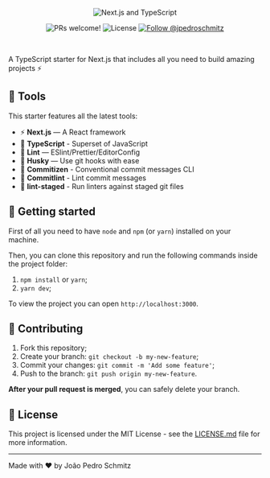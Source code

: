 <p align="center">
  <img src="https://www.joaopedro.cc/img/github/typescript-nextjs-starter.png" alt="Next.js and TypeScript">
</p>

<p align="center">
  <img src="https://img.shields.io/static/v1?label=PRs&message=welcome&style=flat-square&color=24B36B&labelColor=000000" alt="PRs welcome!" />

  <img alt="License" src="https://img.shields.io/github/license/jpedroschmitz/typescript-nextjs-starter?style=flat-square&color=24B36B&labelColor=000000">

  <a href="https://twitter.com/intent/follow?screen_name=jpedroschmitz">
    <img src="https://img.shields.io/twitter/follow/jpedroschmitz?style=flat-square&color=24B36B&labelColor=000000" alt="Follow @jpedroschmitz" />
  </a>
</p>

<br>

A TypeScript starter for Next.js that includes all you need to build amazing projects ⚡️

## 🧰 Tools

This starter features all the latest tools:

- ⚡ **Next.js** — A React framework
- 🚀 **TypeScript** - Superset of JavaScript
- 💖 **Lint** — ESlint/Prettier/EditorConfig
- 🐶 **Husky** — Use git hooks with ease
- 📄 **Commitizen** - Conventional commit messages CLI
- 🚓 **Commitlint** - Lint commit messages
- 🚫 **lint-staged** - Run linters against staged git files

## 🚀 Getting started

First of all you need to have `node` and `npm` (or `yarn`) installed on your machine.

Then, you can clone this repository and run the following commands inside the project folder:

1. `npm install` or `yarn`;
2. `yarn dev`;

To view the project you can open `http://localhost:3000`.

## 🤝 Contributing

1. Fork this repository;
2. Create your branch: `git checkout -b my-new-feature`;
3. Commit your changes: `git commit -m 'Add some feature'`;
4. Push to the branch: `git push origin my-new-feature`.

**After your pull request is merged**, you can safely delete your branch.

## 📝 License

This project is licensed under the MIT License - see the [LICENSE.md](LICENSE.md) file for more information.

---

Made with ♥ by João Pedro Schmitz
